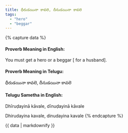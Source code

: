 ```yaml
---
title: ధీరుడయినా కావలె, దీనుడయినా కావలె
tags:
  - "hero"
  - "beggar"
---
```


{% capture data %}
#### Proverb Meaning in English:
You must get a hero or a beggar [ for a husband].

#### Proverb Meaning in Telugu:
ధీరుడయినా కావలె, దీనుడయినా కావలె

#### Telugu Sametha in English:
Dhīruḍayinā kāvale, dīnuḍayinā kāvale

Dhirudayina kavale, dinudayina kavale
{% endcapture %}

{{ data | markdownify }}

